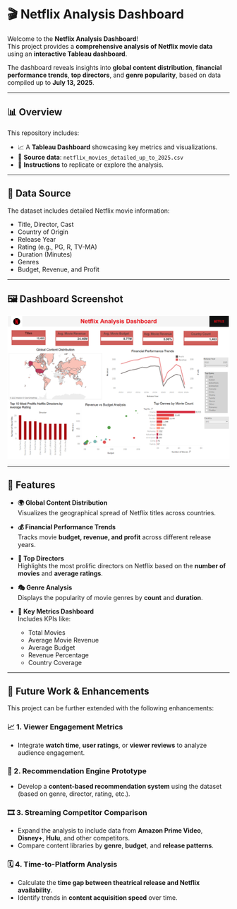 # 🎬 Netflix Analysis Dashboard

Welcome to the **Netflix Analysis Dashboard**!  
This project provides a **comprehensive analysis of Netflix movie data** using an **interactive Tableau dashboard**.

The dashboard reveals insights into **global content distribution**, **financial performance trends**, **top directors**, and **genre popularity**, based on data compiled up to **July 13, 2025**.

---

## 📊 **Overview**

This repository includes:

- 📈 A **Tableau Dashboard** showcasing key metrics and visualizations.
- 📂 **Source data**: `netflix_movies_detailed_up_to_2025.csv`
- 📝 **Instructions** to replicate or explore the analysis.

---

## 📂 Data Source
The dataset includes detailed Netflix movie information:
- Title, Director, Cast
- Country of Origin
- Release Year
- Rating (e.g., PG, R, TV-MA)
- Duration (Minutes)
- Genres
- Budget, Revenue, and Profit
  
---

## 🖼️ **Dashboard Screenshot**

![Netflix Dashboard Screenshot](Netflix_SS.png)


---

## 🚀 **Features**

- **🌍 Global Content Distribution**  
  Visualizes the geographical spread of Netflix titles across countries.

- **💰 Financial Performance Trends**  
  Tracks movie **budget, revenue, and profit** across different release years.

- **🎥 Top Directors**  
  Highlights the most prolific directors on Netflix based on the **number of movies** and **average ratings**.

- **🎭 Genre Analysis**  
  Displays the popularity of movie genres by **count** and **duration**.

- **📌 Key Metrics Dashboard**  
  Includes KPIs like:
  - Total Movies  
  - Average Movie Revenue  
  - Average Budget  
  - Revenue Percentage  
  - Country Coverage

---

## 🔮 Future Work & Enhancements

This project can be further extended with the following enhancements:

### 📈 1. Viewer Engagement Metrics
- Integrate **watch time**, **user ratings**, or **viewer reviews** to analyze audience engagement.

### 🧠 2. Recommendation Engine Prototype
- Develop a **content-based recommendation system** using the dataset (based on genre, director, rating, etc.).

### 🎞️ 3. Streaming Competitor Comparison
- Expand the analysis to include data from **Amazon Prime Video**, **Disney+**, **Hulu**, and other competitors.
- Compare content libraries by **genre**, **budget**, and **release patterns**.

### 🗓️ 4. Time-to-Platform Analysis
- Calculate the **time gap between theatrical release and Netflix availability**.
- Identify trends in **content acquisition speed** over time.


